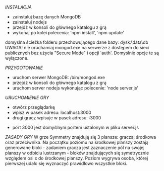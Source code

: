 *INSTALACJA*
- zainstaluj bazę danych MongoDB
- zainstaluj nodejs
- przejdź w konsoli do głównego katalogu z grą
- wykonaj po kolei polecenia: 'npm install', 'npm update'

domyślna ścieżka folderu przechowującego dane bazy: dysk:\data\db
UWAGA! nie uruchamiaj mongod.exe na serwerze z dostępem do sieci publicznych bez użycia "Secure Mode" i opcji 'auth'. Domyślnie opcje te są wyłączone.

*PRZYGOTOWANIE*
- uruchom serwer MongoDB: <miejsce instalacji mongodb>/bin/mongod.exe
- przejdź w konsoli do głównego katalogu z grą
- uruchom server nodejs wykonując polecenie: 'node server.js'

*URUCHOMIENIE GRY*
- otwórz przeglądarkę
- wpisz w pasek adresu: localhost:3000
- drugi gracz wpisuje w pasek adresu: <adres serwera>:3000
* port 3000 jest domyślnym portem ustalonym w pliku server.js

*ZASADY GRY*
W grze Symmetry znajdują się 3 plansze: gracza, środkowa oraz przeciwnika.
Na początku poziomu na środkowej planszy zostają generowane bloki - zadaniem gracza jest zaznaczenie pól na swojej planszy w odbiciu lustrzanym - bloków znajdujących się symetrycznie względem osi x do środkowej planszy.
Poziom wygrywa osoba, której pierwszej udało się wyznaczyć prawidłowo wszystkie bloki.